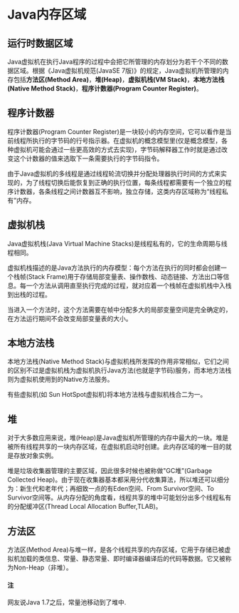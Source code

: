 # Java内存区域

## 运行时数据区域

Java虚拟机在执行Java程序的过程中会把它所管理的内存划分为若干个不同的数据区域。根据《Java虚拟机规范\(JavaSE 7版\)》的规定，Java虚拟机所管理的内存包括**方法区\(Method Area\)**，**堆\(Heap\)**，**虚拟机栈\(VM Stack\)**，**本地方法栈\(Native Method Stack\)**，**程序计数器\(Program Counter Register\)**。

## 程序计数器

程序计数器\(Program Counter Register\)是一块较小的内存空间，它可以看作是当前线程所执行的字节码的行号指示器。在虚拟机的概念模型里\(仅是概念模型，各种虚拟机可能会通过一些更高效的方式去实现\)，字节码解释器工作时就是通过改变这个计数器的值来选取下一条需要执行的字节码指令。

由于Java虚拟机的多线程是通过线程轮流切换并分配处理器执行时间的方式来实现的，为了线程切换后能恢复到正确的执行位置，每条线程都需要有一个独立的程序计数器，各条线程之间计数器互不影响，独立存储，这类内存区域称为“线程私有”内存。

## 虚拟机栈

Java虚拟机栈\(Java Virtual Machine Stacks\)是线程私有的，它的生命周期与线程相同。

虚拟机栈描述的是Java方法执行的内存模型：每个方法在执行的同时都会创建一个栈帧\(Stack Frame\)用于存储局部变量表、操作数栈、动态链接、方法出口等信息。每一个方法从调用直至执行完成的过程，就对应着一个栈帧在虚拟机栈中入栈到出栈的过程。

当进入一个方法时，这个方法需要在帧中分配多大的局部变量空间是完全确定的，在方法运行期间不会改变局部变量表的大小。

## 本地方法栈

本地方法栈\(Native Method Stack\)与虚拟机栈所发挥的作用非常相似，它们之间的区别不过是虚拟机栈为虚拟机执行Java方法\(也就是字节码\)服务，而本地方法栈则为虚拟机使用到的Native方法服务。

有些虚拟机\(如 Sun HotSpot虚拟机\)将本地方法栈与虚拟机栈合二为一。

## 堆

对于大多数应用来说，堆\(Heap\)是Java虚拟机所管理的内存中最大的一块。堆是被所有线程共享的一块内存区域，在虚拟机启动时创建。此内存区域的唯一目的就是存放对象实例。

堆是垃圾收集器管理的主要区域，因此很多时候也被称做"GC堆"\(Garbage Collected Heap\)。由于现在收集器基本都采用分代收集算法，所以堆还可以细分为：新生代和老年代；再细致一点的有Eden空间、From Survivor空间、To Survivor空间等。从内存分配的角度看，线程共享的堆中可能划分出多个线程私有的分配缓冲区\(Thread Local Allocation Buffer,TLAB\)。

## 方法区

方法区\(Method Area\)与堆一样，是各个线程共享的内存区域，它用于存储已被虚拟机加载的类信息、常量、静态常量、即时编译器编译后的代码等数据。它又被称为Non-Heap（非堆）。

#### 注

网友说Java 1.7之后，常量池移动到了堆中.

